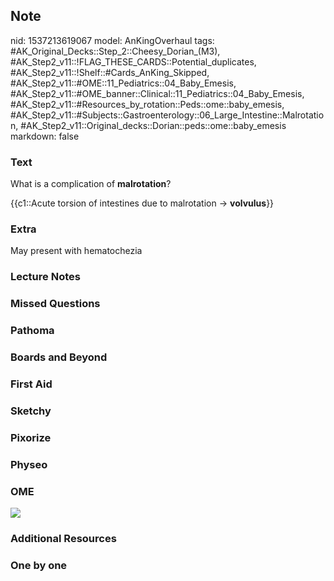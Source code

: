 ## Note
nid: 1537213619067
model: AnKingOverhaul
tags: #AK_Original_Decks::Step_2::Cheesy_Dorian_(M3), #AK_Step2_v11::!FLAG_THESE_CARDS::Potential_duplicates, #AK_Step2_v11::!Shelf::#Cards_AnKing_Skipped, #AK_Step2_v11::#OME::11_Pediatrics::04_Baby_Emesis, #AK_Step2_v11::#OME_banner::Clinical::11_Pediatrics::04_Baby_Emesis, #AK_Step2_v11::#Resources_by_rotation::Peds::ome::baby_emesis, #AK_Step2_v11::#Subjects::Gastroenterology::06_Large_Intestine::Malrotation, #AK_Step2_v11::Original_decks::Dorian::peds::ome::baby_emesis
markdown: false

### Text
What is a complication of <b>malrotation</b>?
<div>
  {{c1::Acute torsion of intestines due to malrotation →
  <b>volvulus</b>}}
</div>

### Extra
May present with hematochezia

### Lecture Notes


### Missed Questions


### Pathoma


### Boards and Beyond


### First Aid


### Sketchy


### Pixorize


### Physeo


### OME
<div class="ome-widget">
  <a href=
  "https://onlinemeded.org/spa/pediatrics/baby-emesis/acquire?ref=anki">
  <img src="_OME_AnkiFlashcards_Lesson_5.png"></a>
</div>

### Additional Resources


### One by one

